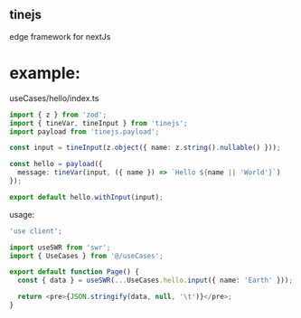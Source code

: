 ## tinejs

edge framework for nextJs

# example: 

useCases/hello/index.ts
```typescript
import { z } from 'zod';
import { tineVar, tineInput } from 'tinejs';
import payload from 'tinejs.payload';

const input = tineInput(z.object({ name: z.string().nullable() }));

const hello = payload({
  message: tineVar(input, ({ name }) => `Hello ${name || 'World'}`)
});

export default hello.withInput(input);
```

usage:
```typescript
'use client';

import useSWR from 'swr';
import { UseCases } from '@/useCases';

export default function Page() {
  const { data } = useSWR(...UseCases.hello.input({ name: 'Earth' }));

  return <pre>{JSON.stringify(data, null, '\t')}</pre>;
}
```
